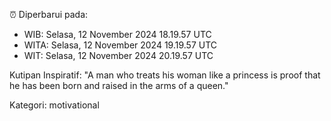 ⏰ Diperbarui pada:
- WIB: Selasa, 12 November 2024 18.19.57 UTC
- WITA: Selasa, 12 November 2024 19.19.57 UTC
- WIT: Selasa, 12 November 2024 20.19.57 UTC

Kutipan Inspiratif:
"A man who treats his woman like a princess is proof that he has been born and raised in the arms of a queen."


Kategori: motivational

